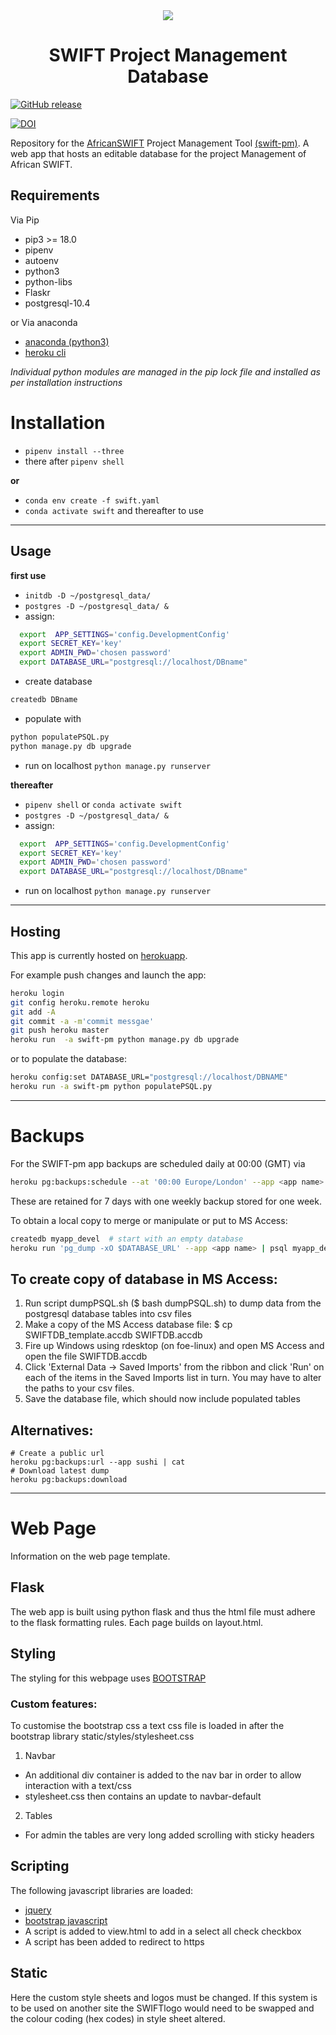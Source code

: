 <div align="center">
<a href="https://swift-pm.herokuapp.com/">
  <img src="https://github.com/cemac/SWIFTDB/blob/master/static/pageview.png"></a>
  <br>
</div>

 <h1> <center>SWIFT Project Management Database </center> </h1>

[![GitHub release](https://img.shields.io/badge/release-v.1.1-blue.svg)](https://github.com/cemac/SWIFTDB/releases/tag/1.1.0)

[![DOI](https://zenodo.org/badge/134688007.svg)](https://zenodo.org/badge/latestdoi/134688007)


Repository for the [AfricanSWIFT](https://africanswift.org/) Project Management Tool [(swift-pm)](https://swift-pm.herokuapp.com/). A web app that hosts an editable
database for the project Management of African SWIFT.

## Requirements

Via Pip

-   pip3 >= 18.0
-   pipenv
-   autoenv
-   python3
-   python-libs
-   Flaskr
-   postgresql-10.4

or Via anaconda

- [anaconda (python3)](https://www.anaconda.com/download/)
- [heroku cli](https://devcenter.heroku.com/articles/heroku-cli)

_Individual python modules are managed in the pip lock file and installed as per installation instructions_

# Installation

-   `pipenv install --three`
- there after `pipenv shell`

**or**

-   `conda env create -f swift.yaml`
-   `conda activate swift` and thereafter to use

<hr>

## Usage

**first use**

-   `initdb -D ~/postgresql_data/`
-   `postgres -D ~/postgresql_data/ &`
-   assign:

```bash
  export  APP_SETTINGS='config.DevelopmentConfig'
  export SECRET_KEY='key'
  export ADMIN_PWD='chosen password'
  export DATABASE_URL="postgresql://localhost/DBname"
```

-   create database

```bash
createdb DBname
```

-   populate with

```bash
python populatePSQL.py
python manage.py db upgrade
```

-   run on localhost `python manage.py runserver`

**thereafter**

-   `pipenv shell` or `conda activate swift`
-   `postgres -D ~/postgresql_data/ &`
-   assign:

```bash
  export  APP_SETTINGS='config.DevelopmentConfig'
  export SECRET_KEY='key'
  export ADMIN_PWD='chosen password'
  export DATABASE_URL="postgresql://localhost/DBname"
```

-   run on localhost `python manage.py runserver`

<hr>

## Hosting

This app is currently hosted on [herokuapp](https://www.heroku.com/).

For example push changes and launch the app:

```bash
heroku login
git config heroku.remote heroku
git add -A
git commit -a -m'commit messgae'
git push heroku master
heroku run  -a swift-pm python manage.py db upgrade
```

or to populate the database:

```bash
heroku config:set DATABASE_URL="postgresql://localhost/DBNAME"
heroku run -a swift-pm python populatePSQL.py
```

<hr>

# Backups

For the SWIFT-pm app backups are scheduled daily at 00:00 (GMT) via

```bash
heroku pg:backups:schedule --at '00:00 Europe/London' --app <app name>
```

These are retained for 7 days with one weekly backup stored for one week.

To obtain a local copy to merge or manipulate or put to MS Access:

```bash
createdb myapp_devel  # start with an empty database
heroku run 'pg_dump -xO $DATABASE_URL' --app <app name> | psql myapp_devel
```

## To create copy of database in MS Access:

1.  Run script dumpPSQL.sh ($ bash dumpPSQL.sh) to dump data from
    the postgresql database tables into csv files
2.  Make a copy of the MS Access database file:
    $ cp SWIFTDB_template.accdb SWIFTDB.accdb
3.  Fire up Windows using rdesktop (on foe-linux) and open MS Access
    and open the file SWIFTDB.accdb
4.  Click 'External Data -> Saved Imports' from the ribbon and click
    'Run' on each of the items in the Saved Imports list in turn.
    You may have to alter the paths to your csv files.
5.  Save the database file, which should now include populated tables

## Alternatives:

```
# Create a public url
heroku pg:backups:url --app sushi | cat
# Download latest dump 
heroku pg:backups:download
```
<hr>

# Web Page

Information on the web page template.

## Flask

The web app is built using python flask and thus the html file must adhere to the flask formatting rules. Each page builds on layout.html.

## Styling

The styling for this webpage uses [BOOTSTRAP](https://getbootstrap.com/docs/3.3/)

### Custom features:

To customise the bootstrap css a text css file is loaded in after the bootstrap library static/styles/stylesheet.css

1.  Navbar

-   An additional div container is added to the nav bar in order to allow interaction with a text/css
-   stylesheet.css then contains an update to navbar-default

2.  Tables

-   For admin the tables are very long added scrolling with sticky headers

## Scripting

The following javascript libraries are loaded:

-   [jquery](https://api.jquery.com/jquery.ajax/)
-   [bootstrap javascript](https://getbootstrap.com/docs/3.3/javascript/)
-   A script is added to view.html to add in a select all check checkbox
-   A script has been added to redirect to https

## Static

Here the custom style sheets and logos must be changed. If this system is to be used on another site the SWIFTlogo would need to be swapped and the colour coding (hex codes) in style sheet altered.
